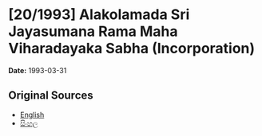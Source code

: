 # [20/1993] Alakolamada Sri Jayasumana Rama Maha Viharadayaka Sabha (Incorporation)

**Date:** 1993-03-31

## Original Sources

- [English](https://documents.gov.lk/view/acts/1993/3/20-1993_E.pdf)
- [සිංහල](https://documents.gov.lk/view/acts/1993/3/20-1993_S.pdf)
